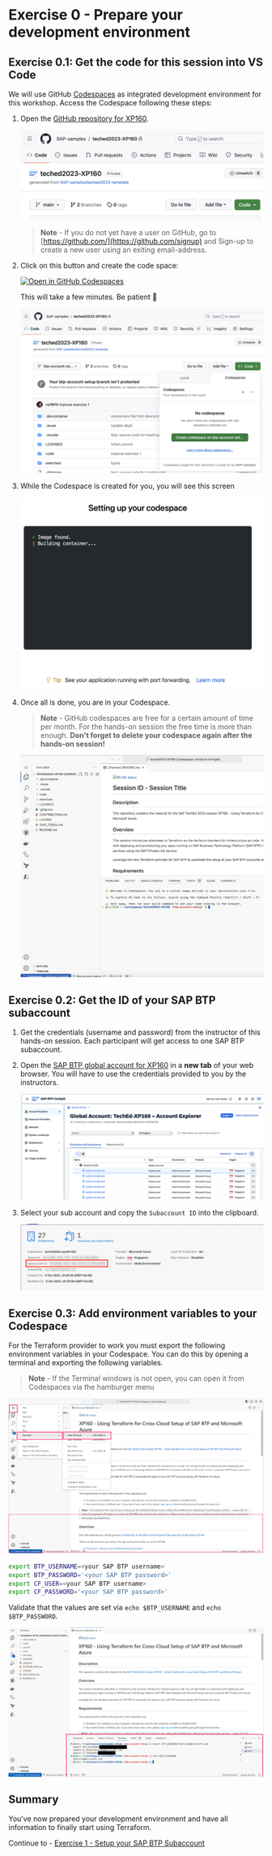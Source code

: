 # Exercise 0 - Prepare your development environment

## Exercise 0.1: Get the code for this session into VS Code

We will use GitHub [Codespaces](https://docs.github.com/codespaces/overview) as integrated development environment for this workshop. Access the Codespace following these steps:

1. Open the [GitHub repository for XP160](https://github.com/SAP-samples/teched2023-XP160).

    ![Screenshot of GitHub repository XP160](/exercises/exercise0/images/00_01_01.png)

    > **Note** - If you do not yet have a user on GitHub, go to [https://github.com/](https://github.com/signup) and Sign-up to create a new user using an exiting email-address.

2. Click on this button and create the code space:

   [![Open in GitHub Codespaces](https://github.com/codespaces/badge.svg)](https://github.com/codespaces/new?hide_repo_select=true&ref=main&repo=685140118&skip_quickstart=true&machine=basicLinux32gb&geo=SoutheastAsia&devcontainer_path=.devcontainer%2Fdevcontainer.json)

    This will take a few minutes. Be patient 🙂

    ![Screenshot of navigation to Codespace creation in the repository XP160](/exercises/exercise0/images/00_01_02.png)

3. While the Codespace is created for you, you will see this screen

    ![Screenshot of setup screen for Codespace](/exercises/exercise0/images/00_01_03.png)

4. Once all is done, you are in your Codespace.

    > **Note** - GitHub codespaces are free for a certain amount of time per month. For the hands-on session the free time is more than enough. **Don't forget to delete your codespace again after the hands-on session!**

    ![Screenshot of GitHub Codespace view on the repository XP160](/exercises/exercise0/images/00_01_04.png)

## Exercise 0.2: Get the ID of your SAP BTP subaccount

1. Get the credentials (username and password) from the instructor of this hands-on session. Each participant will get access to one SAP BTP subaccount.

2. Open the [SAP BTP global account for XP160](https://emea.cockpit.btp.cloud.sap/cockpit/#/globalaccount/a0ab1ce3-9dab-48b8-9122-524f7fde1f28/) in a **new tab** of your web browser. You will have to use the credentials provided to you by the instructors.

    ![Screenshot of list of subaccounts](/exercises/exercise0/images/00_02_01.png)

3. Select your sub account and copy the `Subaccount ID` into the clipboard.

    ![Screenshot of SAP BTP Subaccount overview](/exercises/exercise0/images/00_02_02.png)

## Exercise 0.3: Add environment variables to your Codespace

For the Terraform provider to work you must export the following environment variables in your Codespace. You can do this by opening a terminal and exporting the following variables.

> **Note** - If the Terminal windows is not open, you can open it from Codespaces via the hamburger menu

![Screenshot of SAP BTP Subaccount overview](/exercises/exercise0/images/00_02_03.png)

```bash
export BTP_USERNAME=<your SAP BTP username>
export BTP_PASSWORD='<your SAP BTP password>'
export CF_USER=<your SAP BTP username>
export CF_PASSWORD='<your SAP BTP password>'
```

Validate that the values are set via `echo $BTP_USERNAME` and `echo $BTP_PASSWORD`.

![Screenshot of SAP BTP Subaccount overview](/exercises/exercise0/images/00_02_04.png)

## Summary

You've now prepared your development environment and have all information to finally start using Terraform.  

Continue to - [Exercise 1 - Setup your SAP BTP Subaccount](../exercise1/README.md)
